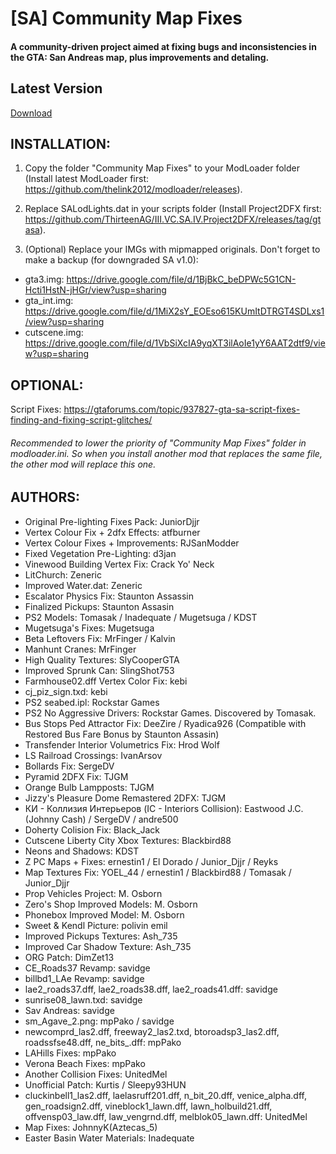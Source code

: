 # [SA] Community Map Fixes
#### A community-driven project aimed at fixing bugs and inconsistencies in the GTA: San Andreas map, plus improvements and detaling.

## Latest Version
[Download](https://github.com/UnitedMel/-SA-Community-Map-Fixes/archive/main.zip)

## INSTALLATION:

1. Copy the folder "Community Map Fixes" to your ModLoader folder (Install latest ModLoader first: https://github.com/thelink2012/modloader/releases).

2. Replace SALodLights.dat in your scripts folder (Install Project2DFX first: https://github.com/ThirteenAG/III.VC.SA.IV.Project2DFX/releases/tag/gtasa).

3. (Optional) Replace your IMGs with mipmapped originals. Don't forget to make a backup (for downgraded SA v1.0):

- gta3.img: https://drive.google.com/file/d/1BjBkC_beDPWc5G1CN-Hcti1HstN-jHGr/view?usp=sharing
- gta_int.img: https://drive.google.com/file/d/1MiX2sY_EOEso615KUmItDTRGT4SDLxs1/view?usp=sharing
- cutscene.img: https://drive.google.com/file/d/1VbSiXcIA9yqXT3ilAoIe1yY6AAT2dtf9/view?usp=sharing

## OPTIONAL:

Script Fixes: https://gtaforums.com/topic/937827-gta-sa-script-fixes-finding-and-fixing-script-glitches/

###### Recommended to lower the priority of "Community Map Fixes" folder in modloader.ini. So when you install another mod that replaces the same file, the other mod will replace this one.

## AUTHORS:

- Original Pre-lighting Fixes Pack: JuniorDjjr
- Vertex Colour Fix + 2dfx Effects: atfburner
- Vertex Colour Fixes + Improvements: RJSanModder
- Fixed Vegetation Pre-Lighting: d3jan
- Vinewood Building Vertex Fix: Crack Yo' Neck
- LitChurch: Zeneric
- Improved Water.dat: Zeneric
- Escalator Physics Fix: Staunton Assassin
- Finalized Pickups: Staunton Assasin
- PS2 Models: Tomasak / Inadequate / Mugetsuga / KDST
- Mugetsuga's Fixes: Mugetsuga
- Beta Leftovers Fix: MrFinger / Kalvin
- Manhunt Cranes: MrFinger
- High Quality Textures: SlyCooperGTA
- Improved Sprunk Can: SlingShot753
- Farmhouse02.dff Vertex Color Fix: kebi
- cj_piz_sign.txd: kebi
- PS2 seabed.ipl: Rockstar Games
- PS2 No Aggressive Drivers: Rockstar Games. Discovered by Tomasak.
- Bus Stops Ped Attractor Fix: DeeZire / Ryadica926 (Compatible with Restored Bus Fare Bonus by Staunton Assasin)
- Transfender Interior Volumetrics Fix: Hrod Wolf
- LS Railroad Crossings: IvanArsov
- Bollards Fix: SergeDV
- Pyramid 2DFX Fix: TJGM
- Orange Bulb Lampposts: TJGM
- Jizzy's Pleasure Dome Remastered 2DFX: TJGM
- КИ - Коллизия Интерьеров (IC - Interiors Collision): Eastwood J.C.(Johnny Cash) / SergeDV / andre500
- Doherty Colision Fix: Black_Jack
- Cutscene Liberty City Xbox Textures: Blackbird88
- Neons and Shadows: KDST
- Z PC Maps + Fixes: ernestin1 / El Dorado / Junior_Djjr / Reyks
- Map Textures Fix: YOEL_44 / ernestin1 / Blackbird88 / Tomasak / Junior_Djjr
- Prop Vehicles Project: M. Osborn
- Zero's Shop Improved Models: M. Osborn
- Phonebox Improved Model: M. Osborn
- Sweet & Kendl Picture: polivin emil
- Improved Pickups Textures: Ash_735
- Improved Car Shadow Texture: Ash_735
- ORG Patch: DimZet13
- CE_Roads37 Revamp: savidge
- billbd1_LAe Revamp: savidge
- lae2_roads37.dff, lae2_roads38.dff, lae2_roads41.dff: savidge
- sunrise08_lawn.txd: savidge
- Sav Andreas: savidge
- sm_Agave_2.png: mpPako / savidge
- newcomprd_las2.dff, freeway2_las2.txd, btoroadsp3_las2.dff, roadssfse48.dff, ne_bits_.dff: mpPako
- LAHills Fixes: mpPako
- Verona Beach Fixes: mpPako
- Another Collision Fixes: UnitedMel
- Unofficial Patch: Kurtis / Sleepy93HUN
- cluckinbell1_las2.dff, laelasruff201.dff, n_bit_20.dff, venice_alpha.dff, gen_roadsign2.dff, vineblock1_lawn.dff, lawn_holbuild21.dff, offvensp03_law.dff, law_vengrnd.dff, melblok05_lawn.dff: UnitedMel
- Map Fixes: JohnnyK(Aztecas_5)
- Easter Basin Water Materials: Inadequate
